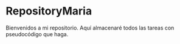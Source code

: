 # RepositoryMaria

Bienvenidos a mi repositorio. Aquí almacenaré todos las tareas con pseudocódigo que haga. 

